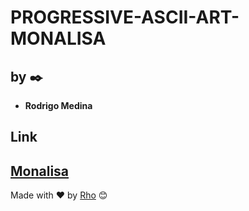# PROGRESSIVE-ASCII-ART-MONALISA
## by ✒️
* **Rodrigo Medina**
## Link
**[Monalisa](https://idrodrigo.github.io/PROGRESSIVE-ASCII-ART-MONALISA)**
---
Made with ❤️ by [Rho](https://github.com/idrodrigo) 😊
